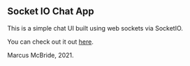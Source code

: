 ## Socket IO Chat App

This is a simple chat UI built using web sockets via SocketIO.

You can check out it out <a href="https://radiant-oasis-21405.herokuapp.com/chat.html">here</a>.

Marcus McBride, 2021.